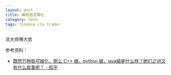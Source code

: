 ```yaml
---
layout: post
title: 编程语言萌化
category: tech
tags: finance cta trader
---
```


法大师傅大势


参考资料：

* [既然万物皆可娘化，那么 C++ 娘，python 娘，java娘是什么样？她们之间又有什么故事呢？ - 知乎](https://www.zhihu.com/question/46451192/answer/134042900)
